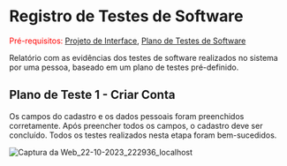 # Registro de Testes de Software

<span style="color:red">Pré-requisitos: <a href="3-Projeto de Interface.md"> Projeto de Interface</a></span>, <a href="8-Plano de Testes de Software.md"> Plano de Testes de Software</a>

Relatório com as evidências dos testes de software realizados no sistema por uma pessoa, baseado em um plano de testes pré-definido.

## Plano de Teste 1 - Criar Conta
Os campos do cadastro e os dados pessoais foram preenchidos corretamente. Após preencher todos os campos, o cadastro deve ser concluído. Todos os testes realizados nesta etapa foram bem-sucedidos.

![Captura da Web_22-10-2023_222936_localhost](https://github.com/ICEI-PUC-Minas-PMV-ADS/pmv-ads-2023-2-e2-proj-int-t1-time1-projetobiblioteca/assets/131215693/43630f38-d9d7-4a04-9b0f-ac8329f643f6)


